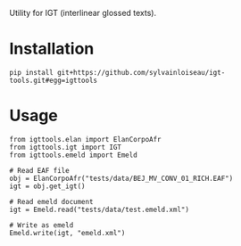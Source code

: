 Utility for IGT (interlinear glossed texts).

# Installation

```
pip install git+https://github.com/sylvainloiseau/igt-tools.git#egg=igttools
```

# Usage

```
from igttools.elan import ElanCorpoAfr
from igttools.igt import IGT
from igttools.emeld import Emeld

# Read EAF file
obj = ElanCorpoAfr("tests/data/BEJ_MV_CONV_01_RICH.EAF")
igt = obj.get_igt()

# Read emeld document
igt = Emeld.read("tests/data/test.emeld.xml")

# Write as emeld
Emeld.write(igt, "emeld.xml")
```

